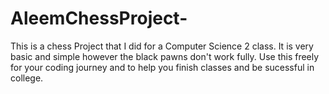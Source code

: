 # AleemChessProject-
This is a chess Project that I did for a Computer Science 2 class. It is very basic and simple however the black pawns don't work fully. 
Use this freely for your coding journey and to help you finish classes and be sucessful in college. 
